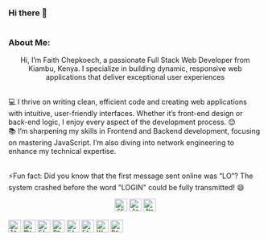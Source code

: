 ### Hi there 👋

<h1 align="center">
  <a href="https://git.io/typing-svg">
  </a>
</h1>

### About Me:

<p align="center">
  Hi, I’m Faith Chepkoech, a passionate Full Stack Web Developer from Kiambu, Kenya. I specialize in building dynamic, responsive web applications that deliver exceptional user experiences
  <br>
  <br>
 
  💻 I thrive on writing clean, efficient code and creating web applications with intuitive, user-friendly interfaces. Whether it’s front-end design or back-end logic, I enjoy every aspect of the development process. 😊
  <br>
  📚 I’m sharpening my skills in Frontend and Backend development, focusing on mastering JavaScript. I’m also diving into network engineering to enhance my technical expertise.
  
  <br>
  ⚡Fun fact: Did you know that the first message sent online was “LO”? The system crashed before the word "LOGIN" could be fully transmitted! 😄
</p>

<p align="center">
  <code><img title="CSS3" height="25" src="https://img.icons8.com/color/512/css3.png"></code>
  <code><img title="Javascript" height="25" src="https://img.icons8.com/color/512/javascript.png"></code>
  <code><img title="Network Engineering" height="25" src="https://img.icons8.com/ios-filled/50/network.png"></code>

  <code><img title="Java" height="25" src="https://img.icons8.com/?size=96&id=13679&format=png"></code>
  <code><img title="MySQL" height="25" src="https://img.icons8.com/fluency/512/mysql-logo.png"></code>
  <code><img title="Git" height="25" src="https://img.icons8.com/color/512/git.png"></code>
  <code><img title="PostgreSQL" height="25" src="https://img.icons8.com/color/512/postgreesql.png"></code>
  <code><img title="GitHub" height="25" src="https://img.icons8.com/material-rounded/512/github.png"></code>
  <code><img title="GitLab" height="25" src="https://img.icons8.com/color/512/gitlab.png"></code>
  <code><img title="Visual Studio Code" height="25" src="https://img.icons8.com/color/512/visual-studio-code-2019.png"></code>
  <code><img title="Problem Solving" height="25" src="https://img.icons8.com/external-flaticons-lineal-color-flat-icons/512/external-problem-solving-edutainment-flaticons-lineal-color-flat-icons.png"></code>
</p>
